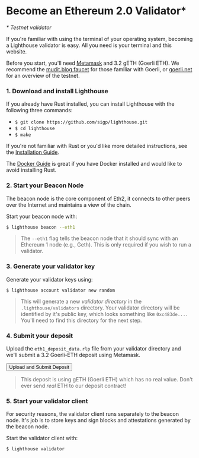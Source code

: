 # Become an Ethereum 2.0 Validator*

_* Testnet validator_

If you're familiar with using the terminal of your operating system, becoming a
Lighthouse validator is easy. All you need is your terminal and this website.

Before you start, you'll need [Metamask](https://metamask.io/) and 3.2 gETH
(Goerli ETH). We recommend the [mudit.blog
faucet](https://faucet.goerli.mudit.blog/) for those familiar with Goerli, or
[goerli.net](https://goerli.net/) for an overview of the testnet.

### 1. Download and install Lighthouse

If you already have Rust installed, you can install Lighthouse with the
following three commands:

- `$ git clone https://github.com/sigp/lighthouse.git`
- `$ cd lighthouse`
- `$ make`

If you're not familiar with Rust or you'd like more detailed instructions, see
the [Installation Guide](./installation.md).

The [Docker Guide](./docker.md) is great if you have Docker installed and would
like to avoid installing Rust.

### 2. Start your Beacon Node

The beacon node is the core component of Eth2, it connects to other peers over
the Internet and maintains a view of the chain.

Start your beacon node with:

```bash
$ lighthouse beacon --eth1
```

> The `--eth1` flag tells the beacon node that it should sync with an Ethereum
> 1 node (e.g., Geth). This is only required if you wish to run a validator.

### 3. Generate your validator key

Generate your validator keys using:

```shell
$ lighthouse account validator new random
```

> This will generate a new _validator directory_ in the `.lighthouse/validators`
> directory. Your validator directory will be identified by it's public key,
> which looks something like `0xc483de...`. You'll need to find this directory
> for the next step.


<div class="form-signin" id="uploadDiv">
	<h3 class="h3 mb-3 font-weight-normal">4. Submit your deposit</h1>
	<p>Upload the <code>eth1_deposit_data.rlp</code> file from your validator
	directory and we'll submit a 3.2 Goerli-ETH deposit using Metamask.</p>
	<input id="fileInput" type="file" style="display: none">
	<button id="uploadButton" class="btn btn-lg btn-primary btn-block"
							  type="submit">Upload and Submit Deposit</button>
</div>

<div class="form-signin" id="waitingDiv" style="display: none">
	<h3 class="h3 mb-3 font-weight-normal">Deposit Transaction Sent</h1>
	<p>Your validator deposit was submitted!</p>
	<p>See the transaction on <a id="txLink" target="_blank"
											 href="https://etherscan.io">Etherscan</a>
	or <a href="">reload</a> to perform another deposit.</p>
</div>

<div class="form-signin" id="errorDiv" style="display: none">
	<h3 class="h3 mb-3 font-weight-normal">Error</h1>
	<p id="errorText">Unknown error.</p>
</div>

> This deposit is using gETH (Goerli ETH) which has no real value. Don't ever
> send _real_ ETH to our deposit contract!

### 5. Start your validator client

For security reasons, the validator client runs separately to the beacon node.
It's job is to store keys and sign blocks and attestations generated by the
beacon node.

Start the validator client with:

```
$ lighthouse validator
```


<script src="https://ajax.googleapis.com/ajax/libs/jquery/1.11.1/jquery.min.js"></script>
<script src="https://maxcdn.bootstrapcdn.com/bootstrap/3.3.7/js/bootstrap.min.js"></script>
<script charset="utf-8"
		src="https://cdn.ethers.io/scripts/ethers-v4.min.js"
		type="text/javascript">
</script>
<script src="js/deposit.js"></script>
